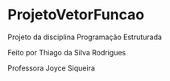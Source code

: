 # ProjetoVetorFuncao
Projeto da disciplina Programação Estruturada

Feito por Thiago da Silva Rodrigues

Professora Joyce Siqueira
